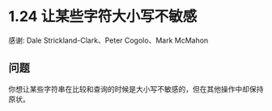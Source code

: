 # 1.24 让某些字符大小写不敏感

感谢: Dale Strickland-Clark、Peter Cogolo、Mark McMahon

## 问题

你想让某些字符串在比较和查询的时候是大小写不敏感的，但在其他操作中却保持原状。

